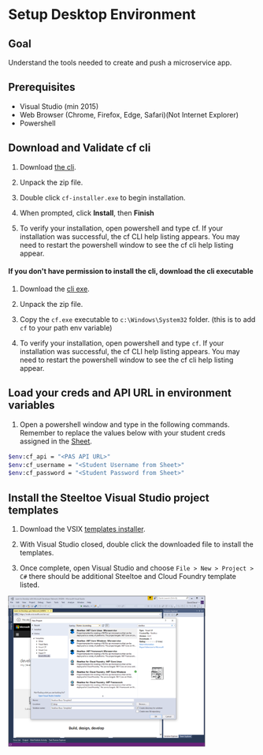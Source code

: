 # Setup Desktop Environment

## Goal

Understand the tools needed to create and push a microservice app.

## Prerequisites

- Visual Studio (min 2015)
- Web Browser (Chrome, Firefox, Edge, Safari)(Not Internet Explorer)
- Powershell

## Download and Validate cf cli

1. Download [the cli](https://cli.run.pivotal.io/stable?release=windows64&source=github).

1. Unpack the zip file.

1. Double click `cf-installer.exe` to begin installation.

1. When prompted, click **Install**, then **Finish**

1. To verify your installation, open powershell and type cf. If your installation was successful, the cf CLI help listing appears. You may need to restart the powershell window to see the cf cli help listing appear.

#### If you don't have permission to install the cli, download the cli executable

1. Download the [cli exe](https://packages.cloudfoundry.org/stable?release=windows64-exe&source=github).

1. Unpack the zip file.

1. Copy the `cf.exe` executable to `c:\Windows\System32` folder. (this is to add `cf` to your path env variable)

1. To verify your installation, open powershell and type `cf`. If your installation was successful, the cf CLI help listing appears. You may need to restart the powershell window to see the cf cli help listing appear.

## Load your creds and API URL in environment variables

1. Open a powershell window and type in the following commands. Remember to replace the values below with your student creds assigned in the [Sheet](/demo/intro-creds).

  ```bash
  $env:cf_api = "<PAS API URL>"
  $env:cf_username = "<Student Username from Sheet>"
  $env:cf_password = "<Student Password from Sheet>"
  ```

## Install the Steeltoe Visual Studio project templates

1. Download the VSIX [templates installer](https://github.com/SteeltoeOSS/Tooling/releases/download/templates-0.0.1/App-Templates-VSIX.vsix).

1. With Visual Studio closed, double click the downloaded file to install the templates.

1. Once complete, open Visual Studio and choose `File > New > Project > C#` there should be additional Steeltoe and Cloud Foundry template listed.
  <img src="a_visual-studio-templates.PNG" alt="VS Steeltoe Templates" width="400"/>